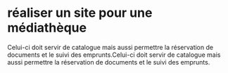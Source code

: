 # réaliser un site pour une médiathèque

Celui-ci doit servir de catalogue mais aussi permettre la réservation de documents et le suivi des emprunts.Celui-ci doit servir de catalogue mais aussi permettre la réservation de documents et le suivi des emprunts.
